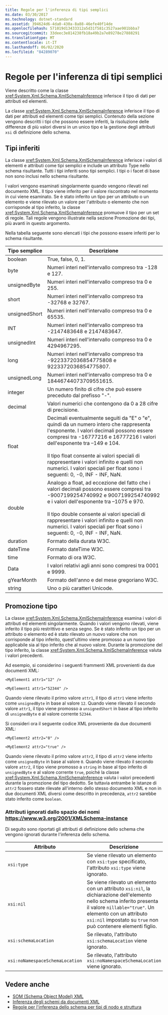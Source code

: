 ```yaml
---
title: Regole per l'inferenza di tipi semplici
ms.date: 03/30/2017
ms.technology: dotnet-standard
ms.assetid: 394624d6-4da0-430a-8a88-46efe40f14de
ms.openlocfilehash: 571019d13433312a5d31f581c3527aae901bbba7
ms.sourcegitcommit: 33deec3e814238fb18a49b2a7e89278e27888291
ms.translationtype: MT
ms.contentlocale: it-IT
ms.lasthandoff: 06/02/2020
ms.locfileid: "84289070"
---
```

# <a name="rules-for-inferring-simple-types"></a>Regole per l'inferenza di tipi semplici
Viene descritto come la classe <xref:System.Xml.Schema.XmlSchemaInference> inferisce il tipo di dati per attributi ed elementi.  
  
 La classe <xref:System.Xml.Schema.XmlSchemaInference> inferisce il tipo di dati per attributi ed elementi come tipi semplici. Contenuto della sezione vengono descritti i tipi che possono essere inferiti, la risoluzione delle differenze di più valori diversi in un unico tipo e la gestione degli attributi `xsi` di definizione dello schema.  
  
## <a name="inferred-types"></a>Tipi inferiti  
 La classe <xref:System.Xml.Schema.XmlSchemaInference> inferisce i valori di elementi e attributi come tipi semplici e include un attributo Type nello schema risultante. Tutti i tipi inferiti sono tipi semplici. I tipi o i facet di base non sono inclusi nello schema risultante.  
  
 I valori vengono esaminati singolarmente quando vengono rilevati nel documento XML. Il tipo viene inferito per il valore riscontrato nel momento in cui viene esaminato. Se è stato inferito un tipo per un attributo o un elemento e viene rilevato un valore per l'attributo o elemento che non corrisponde al tipo inferito, la classe <xref:System.Xml.Schema.XmlSchemaInference> promuove il tipo per un set di regole. Tali regole vengono illustrate nella sezione Promozione dei tipi, più avanti in questo argomento.  
  
 Nella tabella seguente sono elencati i tipi che possono essere inferiti per lo schema risultante.  
  
|Tipo semplice|Descrizione|  
|-----------------|-----------------|  
|boolean|True, false, 0, 1.|  
|byte|Numeri interi nell'intervallo compreso tra -128 e 127.|  
|unsignedByte|Numeri interi nell'intervallo compreso tra 0 e 255.|  
|short|Numeri interi nell'intervallo compreso tra -32768 e 32767.|  
|unsignedShort|Numeri interi nell'intervallo compreso tra 0 e 65535.|  
|INT|Numeri interi nell'intervallo compreso tra -2147483648 e 2147483647.|  
|unsignedInt|Numeri interi nell'intervallo compreso tra 0 e 4294967295.|  
|long|Numeri interi nell'intervallo compreso tra -9223372036854775808 e 9223372036854775807.|  
|unsignedLong|Numeri interi nell'intervallo compreso tra 0 e 18446744073709551615.|  
|integer|Un numero finito di cifre che può essere preceduto dal prefisso "-".|  
|decimal|Valori numerici che contengono da 0 a 28 cifre di precisione.|  
|float|Decimali eventualmente seguiti da "E" o "e", quindi da un numero intero che rappresenta l'esponente. I valori decimali possono essere compresi tra -16777216 e 16777216 I valori dell'esponente tra –149 e 104.<br /><br /> Il tipo float consente ai valori speciali di rappresentare i valori infinito e quelli non numerici. I valori speciali per float sono i seguenti: 0, -0, INF - INF, NaN.|  
|double|Analogo a float, ad eccezione del fatto che i valori decimali possono essere compresi tra -9007199254740992 e 9007199254740992 e i valori dell'esponente tra –1075 e 970.<br /><br /> Il tipo double consente ai valori speciali di rappresentare i valori infinito e quelli non numerici. I valori speciali per float sono i seguenti: 0, -0, INF - INF, NaN.|  
|duration|Formato della durata W3C.|  
|dateTime|Formato dateTime W3C.|  
|time|Formato di ora W3C.|  
|Data|I valori relativi agli anni sono compresi tra 0001 e 9999.|  
|gYearMonth|Formato dell'anno e del mese gregoriano W3C.|  
|string|Uno o più caratteri Unicode.|  
  
## <a name="type-promotion"></a>Promozione tipo  
 La classe <xref:System.Xml.Schema.XmlSchemaInference> esamina i valori di attributi ed elementi singolarmente. Quando i valori vengono rilevati, viene inferito il tipo più restrittivo e senza segno. Se è stato inferito un tipo per un attributo o elemento ed è stato rilevato un nuovo valore che non corrisponde al tipo inferito, quest'ultimo viene promosso a un nuovo tipo applicabile sia al tipo inferito che al nuovo valore. Durante la promozione del tipo inferito, la classe <xref:System.Xml.Schema.XmlSchemaInference> valuta i valori precedenti.  
  
 Ad esempio, si considerino i seguenti frammenti XML provenienti da due documenti XML:  
  
 `<MyElement1 attr1="12" />`  
  
 `<MyElement1 attr1="52344" />`  
  
 Quando viene rilevato il primo valore `attr1`, il tipo di `attr1` viene inferito come `unsignedByte` in base al valore `12`. Quando viene rilevato il secondo valore `attr1`, il tipo viene promosso a `unsignedShort` in base al tipo inferito di `unsignedByte` e al valore corrente `52344`.  
  
 Si consideri ora il seguente codice XML proveniente da due documenti XML:  
  
 `<MyElement2 attr2="0" />`  
  
 `<MyElement2 attr2="true" />`  
  
 Quando viene rilevato il primo valore `attr2`, il tipo di `attr2` viene inferito come `unsignedByte` in base al valore `0`. Quando viene rilevato il secondo valore `attr2`, il tipo viene promosso a `string` in base al tipo inferito di `unsignedByte` e al valore corrente `true`, poiché la classe <xref:System.Xml.Schema.XmlSchemaInference> valuta i valori precedenti durante la promozione del tipo dedotto. Se tuttavia entrambe le istanze di `attr2` fossero state rilevate all'interno dello stesso documento XML e non in due documenti XML diversi come descritto in precedenza, `attr2` sarebbe stato inferito come `boolean`.  
  
### <a name="ignored-attributes-from-the-httpswwww3org2001xmlschema-instance-namespace"></a>Attributi ignorati dallo spazio dei nomi <https://www.w3.org/2001/XMLSchema-instance>

Di seguito sono riportati gli attributi di definizione dello schema che vengono ignorati durante l'inferenza dello schema.  
  
|Attributo|Descrizione|  
|---------------|-----------------|  
|`xsi:type`|Se viene rilevato un elemento con `xsi:type` specificato, l'attributo `xsi:type` viene ignorato.|  
|`xsi:nil`|Se viene rilevato un elemento con un attributo `xsi:nil`, la dichiarazione dell'elemento nello schema inferito presenta il valore `nillable="true"`. Un elemento con un attributo `xsi:nil` impostato su `true` non può contenere elementi figlio.|  
|`xsi:schemaLocation`|Se rilevato, l'attributo `xsi:schemaLocation` viene ignorato.|  
|`xsi:noNamespaceSchemaLocation`|Se rilevato, l'attributo `xsi:noNamespaceSchemaLocation` viene ignorato.|  
  
## <a name="see-also"></a>Vedere anche

- [SOM (Schema Object Model) XML](xml-schema-object-model-som.md)
- [Inferenza degli schemi da documenti XML](inferring-schemas-from-xml-documents.md)
- [Regole per l'inferenza dello schema per tipi di nodo e struttura](rules-for-inferring-schema-node-types-and-structure.md)
